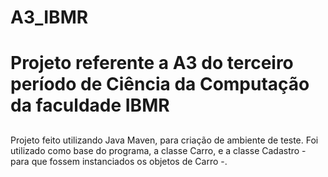# A3_IBMR

# Projeto referente a A3 do terceiro período de Ciência da Computação da faculdade IBMR
##
Projeto feito utilizando Java Maven, para criação de ambiente de teste.
Foi utilizado como base do programa, a classe Carro, e a classe Cadastro - para que fossem instanciados os objetos de Carro -. 
